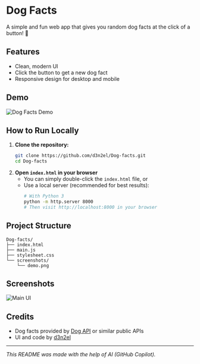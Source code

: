 # Dog Facts

A simple and fun web app that gives you random dog facts at the click of a button! 🐶

## Features
- Clean, modern UI
- Click the button to get a new dog fact
- Responsive design for desktop and mobile

## Demo
![Dog Facts Demo](https://hc-cdn.hel1.your-objectstorage.com/s/v3/0f928fe6dd4f8d9133792e2a9fb73284dba118fd_capture.png)



## How to Run Locally

1. **Clone the repository:**
   ```bash
   git clone https://github.com/d3n2el/Dog-facts.git
   cd Dog-facts
   ```
2. **Open `index.html` in your browser**
   - You can simply double-click the `index.html` file, or
   - Use a local server (recommended for best results):
     ```bash
     # With Python 3
     python -m http.server 8000
     # Then visit http://localhost:8000 in your browser
     ```

## Project Structure
```
Dog-facts/
├── index.html
├── main.js
├── stylesheet.css
└── screenshots/
    └── demo.png
```

## Screenshots

![Main UI](https://raw.githubusercontent.com/d3n2el/Dog-facts/main/screenshots/demo.png)

## Credits
- Dog facts provided by [Dog API](https://dog-api.kinduff.com/api/facts) or similar public APIs
- UI and code by [d3n2el](https://github.com/d3n2el)

---

*This README was made with the help of AI (GitHub Copilot).*
